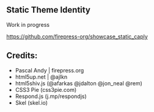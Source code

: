 ## Static Theme Identity
Work in progress

https://github.com/firepress-org/showcase_static_caply

## Credits:
- Pascal Andy | firepress.org
- html5up.net | @ajlkn
- html5shiv.js (@afarkas @jdalton @jon_neal @rem)
- CSS3 Pie (css3pie.com)
- Respond.js (j.mp/respondjs)
- Skel (skel.io)
